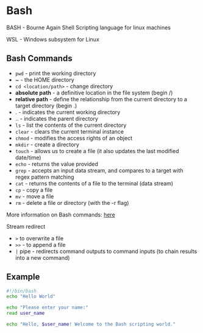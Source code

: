 # Bash
BASH - Bourne Again Shell
Scripting language for linux machines

WSL - Windows subsystem for Linux

## Bash Commands
- ```pwd``` - print the working directory
- ~ - the HOME directory
- ```cd <location/path>``` - change directory
- **absolute path** - a definitive location in the file system (begin /)
- **relative path** - define the relationship from the current directory to a target directory (begin .)
- . - indicates the current working directory
- .. - indicates the parent directory
- ```ls``` - list the contents of the current directory
- ```clear``` - clears the current terminal instance
- ```chmod``` - modifies the access rights of an object
- ```mkdir``` - create a directory
- ```touch``` - allows us to create a file (it also updates the last modified date/time)
- ```echo``` - returns the value provided
- ```grep``` - accepts an input data stream, and compares to a target with regex pattern matching
- ```cat``` - returns the contents of a file to the terminal (data stream)
- ```cp``` - copy a file
- ```mv``` - move a file
- ```rm``` - delete a file or directory (with the -r flag)

More information on Bash commands: [here](https://www.w3schools.com/bash/bash_commands.php)

Stream redirect
- ```>``` to overwrite a file
- ```>>``` - to append a file
- ```|``` pipe - redirects command outputs to command inputs (to chain results into a new command)


## Example
```Bash
#!/bin/bash
echo "Hello World"

echo "Please enter your name:"
read user_name

echo "Hello, $user_name! Welcome to the Bash scripting world."
```
